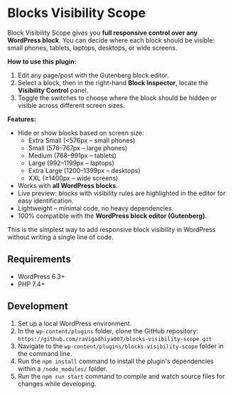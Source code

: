 # Blocks Visibility Scope
Block Visibility Scope gives you **full responsive control over any WordPress block**.
You can decide where each block should be visible: small phones, tablets, laptops, desktops, or wide screens. 

**How to use this plugin:**
1. Edit any page/post with the Gutenberg block editor.
2. Select a block, then in the right-hand **Block Inspector**, locate the **Visibility Control** panel.
3. Toggle the switches to choose where the block should be hidden or visible across different screen sizes.

**Features:**
* Hide or show blocks based on screen size:
  - Extra Small (<576px – small phones)  
  - Small (576–767px – large phones)  
  - Medium (768–991px – tablets)  
  - Large (992–1199px – laptops)  
  - Extra Large (1200–1399px – desktops)  
  - XXL (≥1400px – wide screens)  
* Works with **all WordPress blocks**.  
* Live preview: blocks with visibility rules are highlighted in the editor for easy identification.  
* Lightweight – minimal code, no heavy dependencies.
* 100% compatible with the **WordPress block editor (Gutenberg)**.  

This is the simplest way to add responsive block visibility in WordPress without writing a single line of code.

## Requirements

- WordPress 6.3+
- PHP 7.4+

## Development

1. Set up a local WordPress environment.
2. In the `wp-content/plugins` folder, clone the GitHub repository: `https://github.com/ravigadhiya007/blocks-visibility-scope.git`
3. Navigate to the `wp-content/plugins/blocks-visibility-scope` folder in the command line.
4. Run the `npm install` command to install the plugin's dependencies within a `/node_modules/` folder.
5. Run the `npm run start` command to compile and watch source files for changes while developing.
